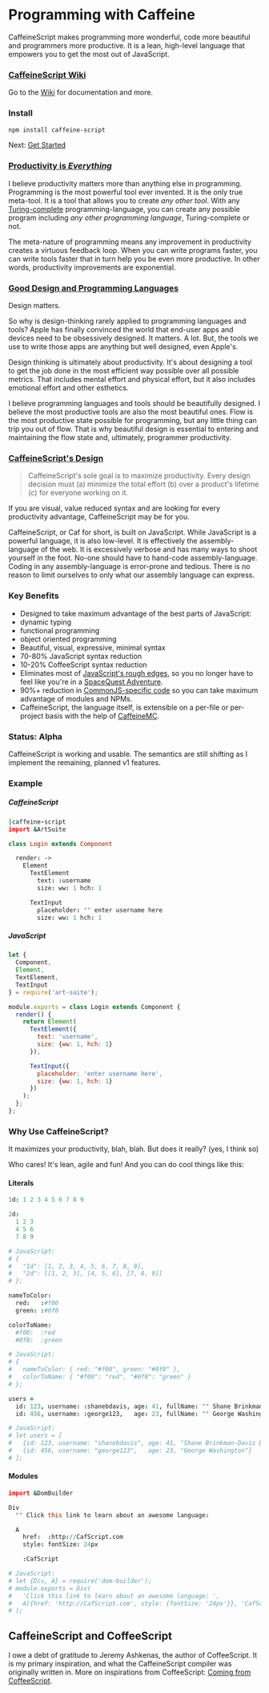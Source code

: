 # Programming with Caffeine

CaffeineScript makes programming more wonderful, code more beautiful and programmers more productive. It is a lean, high-level language that empowers you to get the most out of JavaScript.

### [CaffeineScript Wiki](https://github.com/shanebdavis/caffeine-script/wiki)

Go to the [Wiki](https://github.com/shanebdavis/caffeine-script/wiki) for documentation and more.

### Install

```bash
npm install caffeine-script
```

Next: [Get Started](https://github.com/shanebdavis/caffeine-script/wiki/Get-Started)

### [Productivity is *Everything*](https://github.com/shanebdavis/caffeine-script/wiki/Programmer-Productivity)

I believe productivity matters more than anything else in programming. Programming is the most powerful tool ever invented. It is the only true meta-tool. It is a tool that allows you to create *any other tool*. With any [Turing-complete](https://en.wikipedia.org/wiki/Turing_completeness) programming-language, you can create any possible program including *any other programming language*, Turing-complete or not. 

The meta-nature of programming means any improvement in productivity creates a virtuous feedback loop. When you can write programs faster, you can write tools faster that in turn help you be even more productive. In other words, productivity improvements are exponential. 

### [Good Design and Programming Languages](https://github.com/shanebdavis/caffeine-script/wiki/Good-Design-and-Programming-Languages)

Design matters. 

So why is design-thinking rarely applied to programming languages and tools? Apple has finally convinced the world that end-user apps and devices need to be obsessively designed. It matters. A lot. But, the tools we use to write those apps are anything but well designed, even Apple's.

Design thinking is ultimately about productivity. It's about designing a tool to get the job done in the most efficient way possible over all possible metrics. That includes mental effort and physical effort, but it also includes emotional effort and other esthetics.

I believe programming languages and tools should be beautifully designed. I believe the most productive tools are also the most beautiful ones. Flow is the most productive state possible for programming, but any little thing can trip you out of flow. That is why beautiful design is essential to entering and maintaining the flow state and, ultimately, programmer productivity.

### [CaffeineScript's Design](https://github.com/shanebdavis/caffeine-script/wiki/Design)

> CaffeineScript's sole goal is to maximize productivity. Every design decision must (a) minimize the total effort (b) over a product's lifetime (c) for everyone working on it.

If you are visual, value reduced syntax and are looking for every productivity advantage, CaffeineScript may be for you.

CaffeineScript, or Caf for short, is built on JavaScript. While JavaScript is a powerful language, it is also low-level. It is effectively the assembly-language of the web. It is excessively verbose and has many ways to shoot yourself in the foot. No-one should have to hand-code assembly-language. Coding in any assembly-language is error-prone and tedious. There is no reason to limit ourselves to only what our assembly language can express. 

### Key Benefits

* Designed to take maximum advantage of the best parts of JavaScript:
 * dynamic typing
 * functional programming
 * object oriented programming
* Beautiful, visual, expressive, minimal syntax
 * 70-80% JavaScript syntax reduction
 * 10-20% CoffeeScript syntax reduction
* Eliminates most of [JavaScript's rough edges](https://github.com/shanebdavis/caffeine-script/wiki/Coming-from-JavaScript), so you no longer have to feel like you're in a [SpaceQuest Adventure](https://www.youtube.com/watch?v=z2fmsXzXYA4).
* 90%+ reduction in [CommonJS-specific code](https://github.com/shanebdavis/caffeine-script/wiki/Modules-and-CommonJs) so you can take maximum advantage of modules and NPMs.
* CaffeineScript, the language itself, is extensible on a per-file or per-project basis with the help of [CaffeineMC](https://github.com/shanebdavis/caffeine-mc).

### Status: Alpha

CaffeineScript is working and usable. The semantics are still shifting as I implement the remaining, planned v1 features.

### Example
##### CaffeineScript

```coffeescript
|caffeine-script
import &ArtSuite

class Login extends Component

  render: ->
    Element
      TextElement
        text: :username
        size: ww: 1 hch: 1

      TextInput
        placeholder: "" enter username here
        size: ww: 1 hch: 1
```
##### JavaScript

```javascript
let {
  Component,
  Element,
  TextElement,
  TextInput
} = require('art-suite');

module.exports = class Login extends Component {
  render() {
    return Element(
      TextElement({
        text: 'username',
        size: {ww: 1, hch: 1}
      }),

      TextInput({
        placeholder: 'enter username here',
        size: {ww: 1, hch: 1}
      })
    );
  };
};
```

### Why Use CaffeineScript?

It maximizes your productivity, blah, blah. But does it really? (yes, I think so) 

Who cares! It's lean, agile and fun! And you can do cool things like this:

#### Literals
```coffeescript
1d: 1 2 3 4 5 6 7 8 9

2d:
  1 2 3
  4 5 6
  7 8 9

# JavaScript: 
# {
#   "1d": [1, 2, 3, 4, 5, 6, 7, 8, 9],
#   "2d": [[1, 2, 3], [4, 5, 6], [7, 8, 9]]
# };
```

```coffeescript
nameToColor: 
  red:   :#f00
  green: :#0f0

colorToName: 
  #f00:  :red
  #0f0:  :green

# JavaScript:
# {
#   nameToColor: { red: "#f00", green: "#0f0" },
#   colorToName: { "#f00": "red", "#0f0": "green" }
# };
```

```coffeescript
users = 
  id: 123, username: :shanebdavis, age: 41, fullName: "" Shane Brinkman-Davis Delamore
  id: 456, username: :george123,   age: 23, fullName: "" George Washington

# JavaScript:
# let users = [
#   {id: 123, username: "shanebdavis", age: 41, "Shane Brinkman-Davis Delamore"}, 
#   {id: 456, username: "george123",   age: 23, "George Washington"}
# ];
```

#### Modules
```coffeescript
import &DomBuilder

Div
  "" Click this link to learn about an awesome language:

  A
    href:  :http://CafScript.com
    style: fontSize: 24px

    :CafScript

# JavaScript:
# let {Div, A} = require('dom-builder');
# module.exports = Div(
#   'Click this link to learn about an awesome language: ',
#   A({href: 'http://CafScript.com', style: {fontSize: '24px'}}, 'CafScript')
# );
```

## CaffeineScript and CoffeeScript

I owe a debt of gratitude to Jeremy Ashkenas, the author of CoffeeScript. It is my primary inspiration, and what the CaffeineScript compiler was originally written in. More on inspirations from CoffeeScript: [Coming from CoffeeScript](https://github.com/shanebdavis/caffeine-script/wiki/Coming-from-CoffeeScript).